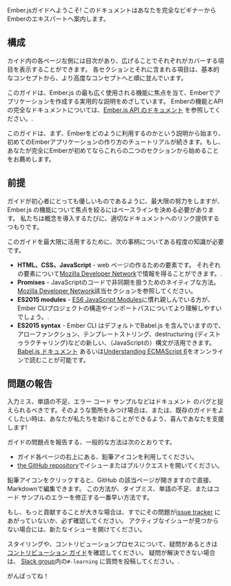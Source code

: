 Ember.jsガイドへようこそ! このドキュメントはあなたを完全なビギナーからEmberのエキスパートへ案内します。

## 構成

カイド内の各ページ左側には目次があり、広げることでそれぞれがカバーする項目を表示することができます。 各セクションとそれに含まれる項目は、基本的なコンセプトから、より高度なコンセプトへと順に並んでいます。

このガイドは、Ember.js の最も広く使用される機能に焦点を当て、Emberでアプリケーションを作成する実用的な説明をめざしています。 Emberの機能とAPI の完全なドキュメントについては、[Ember.js API のドキュメント](http://emberjs.com/api/) を参照してください。.

このガイドは、まず、Emberをどのように利用するのかという説明から始まり、初めてのEmberアプリケーションの作り方のチュートリアルが続きます。もし、あなたが完全にEmberが初めてならこれらの二つのセクションから始めることをお薦めします。

## 前提

ガイドが初心者にとっても優しいものであるように、最大限の努力をしますが、Ember.js の機能について焦点を絞るにはベースラインを決める必要があります。 私たちは概念を導入するたびに、適切なドキュメントへのリンク提供するつもりです。

このガイドを最大限に活用するために、次の事柄についてある程度の知識が必要です。

* **HTML、CSS、JavaScript** - web ページの作るための要素です。 それぞれの要素について[Mozilla Developer Network](https://developer.mozilla.org/en-US/docs/Web)で情報を得ることができます。.
* **Promises** - JavaScriptのコードで非同期を扱うためのネイティブな方法。 [Mozilla Developer Network](https://developer.mozilla.org/en-US/docs/Web/JavaScript/Reference/Global_Objects/Promise)該当セクションを参照してください。
* **ES2015 modules** - [ES6 JavaScript Modules](http://jsmodules.io/)に慣れ親しんでいる方が、Ember CLIプロジェクトの構造やインポートパスについてより理解しやすいでしょう。.
* **ES2015 syntax** - Ember CLI はデフォルトでBabel.js を含んでいますので、アローファンクション、テンプレートストリング、destructuring (ディストゥラクチャリング)などの新しい、（JavaScriptの）構文が活用できます。 [Babel.js ドキュメント](https://babeljs.io/docs/learn-es2015/) あるいは[Understanding ECMAScript 6](https://leanpub.com/understandinges6/read)をオンンラインで読むことが可能です。

## 問題の報告

入力ミス、単語の不足、エラー コード サンプルなどはドキュメント のバグと捉えられるべきです。そのような箇所をみつけ場合は、または、既存のガイドをよくしたい時は、あなたが私たちを助けることができるよう、喜んであなたを支援します!

ガイドの問題点を報告する、一般的な方法は次のとおりです。

* ガイド各ページの右上にある、鉛筆アイコンを利用してください。
* [the GitHub repository](https://github.com/emberjs/guides/)でイシューまたはプルリクエストを開いてください。

鉛筆アイコンをクリックすると、GitHub の該当ページが開きますので直接、Markdownで編集できます。 この方法が、タイプミス、単語の不足、またはコード サンプルのエラーを修正する一番早い方法です。

もし、もっと貢献することが大きな場合は、すでにその問題が[issue tracker](https://github.com/emberjs/guides/issues) にあがっていないか、必ず確認してください。 アクティブなイシューが見つからない場合には、新たなイシューを開けてください。

スタイリングや、コントリビューションプロセスについて、疑問があるときは [コントリビューション ガイド](https://github.com/emberjs/guides/blob/master/CONTRIBUTING.md)を確認してください。 疑問が解決できない場合は、 [Slack group](https://ember-community-slackin.herokuapp.com/)内の`#-learning` に質問を投稿してください。.

がんばってね！